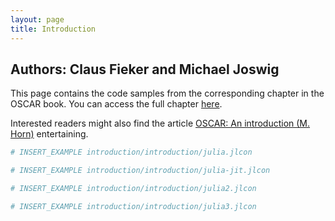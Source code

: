 ```yaml
---
layout: page
title: Introduction
---
```


## Authors: Claus Fieker and Michael Joswig

This page contains the code samples from the corresponding chapter in the OSCAR book. You can access the full chapter [here](https://link.springer.com/chapter/10.1007/978-3-031-62127-7_1).

Interested readers might also find the article [OSCAR: An introduction (M. Horn)](https://fachgruppe-computeralgebra.de/data/CA-Rundbrief/car72.pdf) entertaining.

```julia
# INSERT_EXAMPLE introduction/introduction/julia.jlcon
```

```julia
# INSERT_EXAMPLE introduction/introduction/julia-jit.jlcon
```

```julia
# INSERT_EXAMPLE introduction/introduction/julia2.jlcon
```

```julia
# INSERT_EXAMPLE introduction/introduction/julia3.jlcon
```
